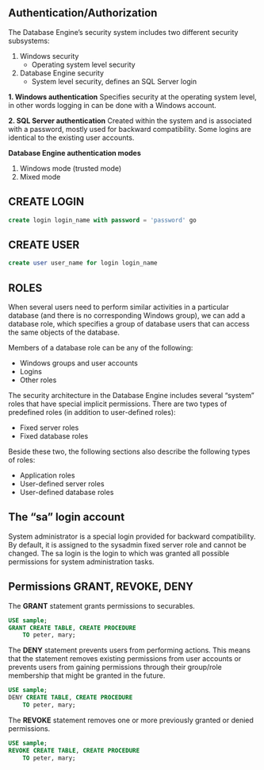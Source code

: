 ## Authentication/Authorization
The Database Engine’s security system includes two different security subsystems:
1. Windows security
	- Operating system level security
2. Database Engine security
	- System level security, defines an SQL Server login

**1. Windows authentication**
Specifies security at the operating system level, in other words logging in can be done with a Windows account.

**2. SQL Server authentication**
Created within the system and is associated with a password, mostly used for backward compatibility.
Some logins are identical to the existing user accounts.

**Database Engine authentication modes**
1. Windows mode (trusted mode)
2. Mixed mode

## CREATE LOGIN
```sql
create login login_name with password = 'password' go
```

## CREATE USER
```sql
create user user_name for login login_name
```

## ROLES
When several users need to perform similar activities in a particular database (and there is no corresponding Windows group), we can add a database role, which specifies a group of database users that can access the same objects of the database.

Members of a database role can be any of the following:
- Windows groups and user accounts
- Logins
- Other roles

The security architecture in the Database Engine includes several “system” roles that
have special implicit permissions. There are two types of predefined roles (in addition
to user-defined roles):
- Fixed server roles
- Fixed database roles

Beside these two, the following sections also describe the following types of roles:
- Application roles
- User-defined server roles
- User-defined database roles

## The “sa” login account
System administrator is a special login provided for backward compatibility. By default, it is assigned to the sysadmin fixed server role and cannot be changed. The sa login is the login to which was granted all possible permissions for system administration tasks.

## Permissions GRANT, REVOKE, DENY
The **GRANT** statement grants permissions to securables.
```sql
USE sample;
GRANT CREATE TABLE, CREATE PROCEDURE
	TO peter, mary;
```
The **DENY** statement prevents users from performing actions. This means that the
statement removes existing permissions from user accounts or prevents users from
gaining permissions through their group/role membership that might be granted in the
future.
```sql
USE sample;
DENY CREATE TABLE, CREATE PROCEDURE
	TO peter, mary;
```
The **REVOKE** statement removes one or more previously granted or denied
permissions.
```sql
USE sample;
REVOKE CREATE TABLE, CREATE PROCEDURE
	TO peter, mary;
```